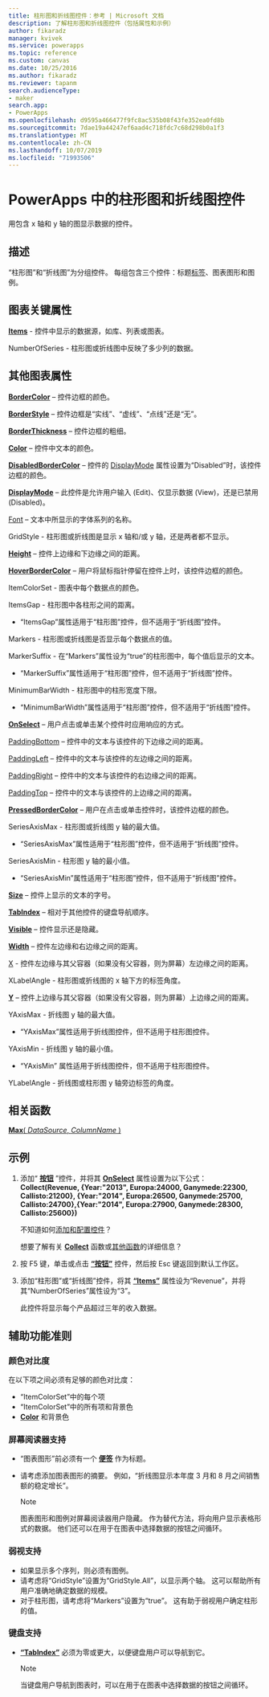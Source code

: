 ```yaml
---
title: 柱形图和折线图控件：参考 | Microsoft 文档
description: 了解柱形图和折线图控件（包括属性和示例）
author: fikaradz
manager: kvivek
ms.service: powerapps
ms.topic: reference
ms.custom: canvas
ms.date: 10/25/2016
ms.author: fikaradz
ms.reviewer: tapanm
search.audienceType:
- maker
search.app:
- PowerApps
ms.openlocfilehash: d9595a466477f9fc8ac535b08f43fe352ea0fd8b
ms.sourcegitcommit: 7dae19a44247ef6aad4c718fdc7c68d298b0a1f3
ms.translationtype: MT
ms.contentlocale: zh-CN
ms.lasthandoff: 10/07/2019
ms.locfileid: "71993506"
---
```

# <a name="column-chart-and-line-chart-controls-in-powerapps"></a>PowerApps 中的柱形图和折线图控件
用包含 x 轴和 y 轴的图显示数据的控件。

## <a name="description"></a>描述
“柱形图”和“折线图”为分组控件。 每组包含三个控件：标题[标签](control-text-box.md)、图表图形和图例。

## <a name="chart-key-properties"></a>图表关键属性
**[Items](properties-core.md)** - 控件中显示的数据源，如库、列表或图表。

NumberOfSeries - 柱形图或折线图中反映了多少列的数据。

## <a name="additional-chart-properties"></a>其他图表属性
**[BorderColor](properties-color-border.md)** – 控件边框的颜色。

**[BorderStyle](properties-color-border.md)** – 控件边框是“实线”、“虚线”、“点线”还是“无”。

**[BorderThickness](properties-color-border.md)** – 控件边框的粗细。

**[Color](properties-color-border.md)** – 控件中文本的颜色。

**[DisabledBorderColor](properties-color-border.md)** – 控件的 [DisplayMode](properties-core.md) 属性设置为“Disabled”时，该控件边框的颜色。

**[DisplayMode](properties-core.md)** – 此控件是允许用户输入 (Edit)、仅显示数据 (View)，还是已禁用 (Disabled)。

[Font](properties-text.md) – 文本中所显示的字体系列的名称。

GridStyle - 柱形图或折线图是显示 x 轴和/或 y 轴，还是两者都不显示。

**[Height](properties-size-location.md)** – 控件上边缘和下边缘之间的距离。

**[HoverBorderColor](properties-color-border.md)** – 用户将鼠标指针停留在控件上时，该控件边框的颜色。

ItemColorSet - 图表中每个数据点的颜色。

ItemsGap - 柱形图中各柱形之间的距离。

* “ItemsGap”属性适用于“柱形图”控件，但不适用于“折线图”控件。

Markers - 柱形图或折线图是否显示每个数据点的值。

MarkerSuffix - 在“Markers”属性设为“true”的柱形图中，每个值后显示的文本。

* “MarkerSuffix”属性适用于“柱形图”控件，但不适用于“折线图”控件。

MinimumBarWidth - 柱形图中的柱形宽度下限。

* “MinimumBarWidth”属性适用于“柱形图”控件，但不适用于“折线图”控件。

**[OnSelect](properties-core.md)** – 用户点击或单击某个控件时应用响应的方式。

[PaddingBottom](properties-size-location.md) – 控件中的文本与该控件的下边缘之间的距离。

[PaddingLeft](properties-size-location.md) – 控件中的文本与该控件的左边缘之间的距离。

[PaddingRight](properties-size-location.md) – 控件中的文本与该控件的右边缘之间的距离。

[PaddingTop](properties-size-location.md) – 控件中的文本与该控件的上边缘之间的距离。

**[PressedBorderColor](properties-color-border.md)** – 用户在点击或单击控件时，该控件边框的颜色。

SeriesAxisMax - 柱形图或折线图 y 轴的最大值。

* “SeriesAxisMax”属性适用于“柱形图”控件，但不适用于“折线图”控件。

SeriesAxisMin - 柱形图 y 轴的最小值。

* “SeriesAxisMin”属性适用于“柱形图”控件，但不适用于“折线图”控件。

**[Size](properties-text.md)** – 控件上显示的文本的字号。

**[TabIndex](properties-accessibility.md)** – 相对于其他控件的键盘导航顺序。

**[Visible](properties-core.md)** – 控件显示还是隐藏。

**[Width](properties-size-location.md)** – 控件左边缘和右边缘之间的距离。

[X](properties-size-location.md) - 控件左边缘与其父容器（如果没有父容器，则为屏幕）左边缘之间的距离。

XLabelAngle - 柱形图或折线图的 x 轴下方的标签角度。

**[Y](properties-size-location.md)** – 控件上边缘与其父容器（如果没有父容器，则为屏幕）上边缘之间的距离。

YAxisMax - 折线图 y 轴的最大值。

* “YAxisMax”属性适用于折线图控件，但不适用于柱形图控件。

YAxisMin - 折线图 y 轴的最小值。

* “YAxisMin” 属性适用于折线图控件，但不适用于柱形图控件。

YLabelAngle - 折线图或柱形图 y 轴旁边标签的角度。

## <a name="related-functions"></a>相关函数
[**Max**( *DataSource*, *ColumnName* )](../functions/function-aggregates.md)

## <a name="example"></a>示例
1. 添加“ **[按钮](control-button.md)** ”控件，并将其 **[OnSelect](properties-core.md)** 属性设置为以下公式：<br>
   **Collect(Revenue, {Year:"2013", Europa:24000, Ganymede:22300, Callisto:21200}, {Year:"2014", Europa:26500, Ganymede:25700, Callisto:24700},{Year:"2014", Europa:27900, Ganymede:28300, Callisto:25600})**
   
    不知道如何[添加和配置控件](../add-configure-controls.md)？
   
    想要了解有关 **[Collect](../functions/function-clear-collect-clearcollect.md)** 函数或[其他函数](../formula-reference.md)的详细信息？
2. 按 F5 键，单击或点击 **[“按钮”](control-button.md)** 控件，然后按 Esc 键返回到默认工作区。
3. 添加“柱形图”或“折线图”控件，将其 **[“Items”](properties-core.md)** 属性设为“Revenue”，并将其“NumberOfSeries”属性设为“3”。
   
    此控件将显示每个产品超过三年的收入数据。


## <a name="accessibility-guidelines"></a>辅助功能准则
### <a name="color-contrast"></a>颜色对比度
在以下项之间必须有足够的颜色对比度：
* “ItemColorSet”中的每个项
* “ItemColorSet”中的所有项和背景色
* **[Color](properties-color-border.md)** 和背景色

### <a name="screen-reader-support"></a>屏幕阅读器支持
* “图表图形”前必须有一个 **[便签](control-text-box.md)** 作为标题。
* 请考虑添加图表图形的摘要。 例如，“折线图显示本年度 3 月和 8 月之间销售额的稳定增长”。

    > [!NOTE]
  > 图表图形和图例对屏幕阅读器用户隐藏。 作为替代方法，将向用户显示表格形式的数据。 他们还可以在用于在图表中选择数据的按钮之间循环。

### <a name="low-vision-support"></a>弱视支持
* 如果显示多个序列，则必须有图例。
* 请考虑将“GridStyle”设置为“GridStyle.All”，以显示两个轴。 这可以帮助所有用户准确地确定数据的规模。
* 对于柱形图，请考虑将“Markers”设置为“true”。 这有助于弱视用户确定柱形的值。

### <a name="keyboard-support"></a>键盘支持
* **[“TabIndex”](properties-accessibility.md)** 必须为零或更大，以便键盘用户可以导航到它。

    > [!NOTE]
  > 当键盘用户导航到图表时，可以在用于在图表中选择数据的按钮之间循环。
